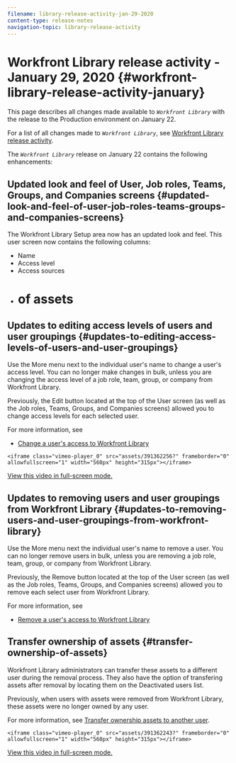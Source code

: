 ```yaml
---
filename: library-release-activity-jan-29-2020
content-type: release-notes
navigation-topic: library-release-activity
---
```




# Workfront Library release activity - January 29, 2020 {#workfront-library-release-activity-january}

This page describes all changes made available to *`Workfront Library`* with the release to the Production environment on January 22.


For a list of all changes made to *`Workfront Library`*, see [Workfront Library release activity](_workfront-library-release-activity.md).


The *`Workfront Library`* release on January 22 contains the following enhancements:


## Updated look and feel of User, Job roles, Teams, Groups, and Companies screens {#updated-look-and-feel-of-user-job-roles-teams-groups-and-companies-screens}

The Workfront Library Setup area now has an updated look and feel. This user screen now contains the following columns:



* Name
* Access level
* Access sources
* # of assets




## Updates to editing access levels of users and user groupings {#updates-to-editing-access-levels-of-users-and-user-groupings}

Use the More menu next to the individual user's name to change a user's access level. You can no longer make changes in bulk, unless you are changing the access level of a job role, team, group, or company from Workfront Library. 


Previously, the Edit button located at the top of the User screen (as well as the Job roles, Teams, Groups, and Companies screens) allowed you to change access levels for each selected user.  



For more information, see 



* [Change a user's access to Workfront Library](change-user-access.md) 


`<iframe class="vimeo-player_0" src="assets/391362256?" frameborder="0" allowfullscreen="1" width="560px" height="315px"></iframe>` 


[View this video in full-screen mode.](https://vimeo.com/391362256/8c89677e28) 


## Updates to removing users and user groupings from Workfront Library {#updates-to-removing-users-and-user-groupings-from-workfront-library}

Use the More menu next the individual user's name to remove a user. You can no longer remove users in bulk, unless you are removing a job role, team, group, or company from Workfront Library.


Previously, the Remove button located at the top of the User screen (as well as the Job roles, Teams, Groups, and Companies screens) allowed you to remove each select user from Workfront Library.


For more information, see 



* [Remove a user's access to Workfront Library](remove-a-users-access-library.md) 




## Transfer ownership of assets {#transfer-ownership-of-assets}

Workfront Library administrators can transfer these assets to a different user during the removal process. They also have the option of transfering assets after removal by locating them on the Deactivated users list.


Previously, when users with assets were removed from Workfront Library, these assets were no longer owned by any user.


For more information, see [Transfer ownership assets to another user](transfer-ownership-to-others.md).


`<iframe class="vimeo-player_0" src="assets/391362243?" frameborder="0" allowfullscreen="1" width="560px" height="315px"></iframe>` 


[View this video in full-screen mode.](https://vimeo.com/391362243/6581c1ef43) 
